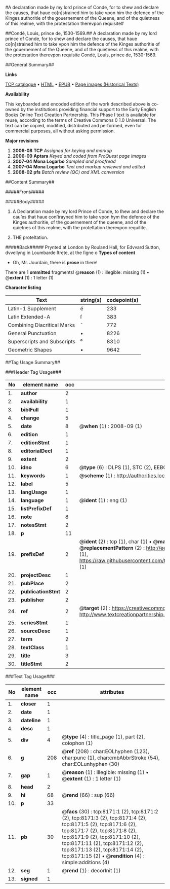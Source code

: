#A declaration made by my lord prince of Conde, for to shew and declare the causes, that haue co[n]strained him to take vpon him the defence of the Kinges authoritie of the gouernement of the Queene, and of the quietness of this realme, with the protestation therevpon requisite#

##Condé, Louis, prince de, 1530-1569.##
A declaration made by my lord prince of Conde, for to shew and declare the causes, that haue co[n]strained him to take vpon him the defence of the Kinges authoritie of the gouernement of the Queene, and of the quietness of this realme, with the protestation therevpon requisite
Condé, Louis, prince de, 1530-1569.

##General Summary##

**Links**

[TCP catalogue](http://www.ota.ox.ac.uk/tcp/)  • 
[HTML](http://tei.it.ox.ac.uk/tcp/Texts-HTML/free/A06/A06377.html)  • 
[EPUB](http://tei.it.ox.ac.uk/tcp/Texts-EPUB/free/A06/A06377.epub) • 
[Page images (Historical Texts)](https://data.historicaltexts.jisc.ac.uk/view?pubId=eebo-99899039e&pageId=eebo-99899039e-8171-1)

**Availability**

This keyboarded and encoded edition of the
	       work described above is co-owned by the institutions
	       providing financial support to the Early English Books
	       Online Text Creation Partnership. This Phase I text is
	       available for reuse, according to the terms of Creative
	       Commons 0 1.0 Universal. The text can be copied,
	       modified, distributed and performed, even for
	       commercial purposes, all without asking permission.

**Major revisions**

1. __2006-08__ __TCP__ *Assigned for keying and markup*
1. __2006-09__ __Aptara__ *Keyed and coded from ProQuest page images*
1. __2007-04__ __Mona Logarbo__ *Sampled and proofread*
1. __2007-04__ __Mona Logarbo__ *Text and markup reviewed and edited*
1. __2008-02__ __pfs__ *Batch review (QC) and XML conversion*

##Content Summary##

#####Front#####

#####Body#####

1. A Declaration
made by my lord Prince of Conde,
to ſhew and declare the cauſes that haue conſtrayned
him to take vpon hym the defence
of the Kinges authoritie, of the gouernement
of the queene, and of the quietnes of this
realme, with the proteſtation therevpon
requiſite.

1. THE
proteſtation.

#####Back#####
Prynted at London
by Rouland
Hall, for Edvvard
Sutton,
dvvellyng in
Loumbarde
ſtrete, at the
ſigne o
**Types of content**

  * Oh, Mr. Jourdain, there is **prose** in there!

There are 1 **ommitted** fragments! 
 @__reason__ (1) : illegible: missing (1)  •  @__extent__ (1) : 1 letter (1)

**Character listing**


|Text|string(s)|codepoint(s)|
|---|---|---|
|Latin-1 Supplement|é|233|
|Latin Extended-A|ſ|383|
|Combining             Diacritical Marks|̄|772|
|General Punctuation|•|8226|
|Superscripts             and Subscripts|⁶|8310|
|Geometric Shapes|▪|9642|

##Tag Usage Summary##

###Header Tag Usage###

|No|element name|occ|attributes|
|---|---|---|---|
|1.|__author__|2||
|2.|__availability__|1||
|3.|__biblFull__|1||
|4.|__change__|5||
|5.|__date__|8| @__when__ (1) : 2008-09 (1)|
|6.|__edition__|1||
|7.|__editionStmt__|1||
|8.|__editorialDecl__|1||
|9.|__extent__|2||
|10.|__idno__|6| @__type__ (6) : DLPS (1), STC (2), EEBO-CITATION (1), PROQUEST (1), VID (1)|
|11.|__keywords__|1| @__scheme__ (1) : http://authorities.loc.gov/ (1)|
|12.|__label__|5||
|13.|__langUsage__|1||
|14.|__language__|1| @__ident__ (1) : eng (1)|
|15.|__listPrefixDef__|1||
|16.|__note__|8||
|17.|__notesStmt__|2||
|18.|__p__|11||
|19.|__prefixDef__|2| @__ident__ (2) : tcp (1), char (1)  •  @__matchPattern__ (2) : ([0-9\-]+):([0-9IVX]+) (1), (.+) (1)  •  @__replacementPattern__ (2) : http://eebo.chadwyck.com/downloadtiff?vid=$1&page=$2 (1), https://raw.githubusercontent.com/textcreationpartnership/Texts/master/tcpchars.xml#$1 (1)|
|20.|__projectDesc__|1||
|21.|__pubPlace__|2||
|22.|__publicationStmt__|2||
|23.|__publisher__|2||
|24.|__ref__|2| @__target__ (2) : https://creativecommons.org/publicdomain/zero/1.0/ (1), http://www.textcreationpartnership.org/docs/. (1)|
|25.|__seriesStmt__|1||
|26.|__sourceDesc__|1||
|27.|__term__|2||
|28.|__textClass__|1||
|29.|__title__|3||
|30.|__titleStmt__|2||


###Text Tag Usage###

|No|element name|occ|attributes|
|---|---|---|---|
|1.|__closer__|1||
|2.|__date__|1||
|3.|__dateline__|1||
|4.|__desc__|1||
|5.|__div__|4| @__type__ (4) : title_page (1), part (2), colophon (1)|
|6.|__g__|208| @__ref__ (208) : char:EOLhyphen (123), char:punc (1), char:cmbAbbrStroke (54), char:EOLunhyphen (30)|
|7.|__gap__|1| @__reason__ (1) : illegible: missing (1)  •  @__extent__ (1) : 1 letter (1)|
|8.|__head__|2||
|9.|__hi__|68| @__rend__ (66) : sup (66)|
|10.|__p__|33||
|11.|__pb__|30| @__facs__ (30) : tcp:8171:1 (2), tcp:8171:2 (2), tcp:8171:3 (2), tcp:8171:4 (2), tcp:8171:5 (2), tcp:8171:6 (2), tcp:8171:7 (2), tcp:8171:8 (2), tcp:8171:9 (2), tcp:8171:10 (2), tcp:8171:11 (2), tcp:8171:12 (2), tcp:8171:13 (2), tcp:8171:14 (2), tcp:8171:15 (2)  •  @__rendition__ (4) : simple:additions (4)|
|12.|__seg__|1| @__rend__ (1) : decorInit (1)|
|13.|__signed__|1||

